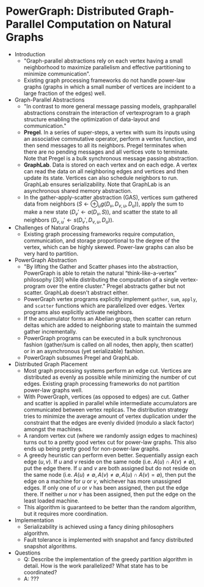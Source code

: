 # PowerGraph: Distributed Graph-Parallel Computation on Natural Graphs
- Introduction
    - "Graph-parallel abstractions rely on each vertex having a small
      neighborhood to maximize parallelism and effective partitioning to
      minimize communication".
    - Existing graph processing frameworks do not handle power-law graphs
      (graphs in which a small number of vertices are incident to a large
      fraction of the edges) well.
- Graph-Parallel Abstractions
    - "In contrast to more general message passing models, graphparallel
      abstractions constrain the interaction of vertexprogram to a graph
      structure enabling the optimization of data-layout and communication."
    - __Pregel__. In a series of super-steps, a vertex with sum its inputs
      using an associative commutative operator, perform a vertex function, and
      then send messages to all its neighbors. Pregel terminates when there are
      no pending messages and all vertices vote to terminate. Note that Pregel
      is a bulk synchronous message passing abstraction.
    - __GraphLab__. Data is stored on each vertex and on each edge. A vertex
      can read the data on all neighboring edges and vertices and then update
      its state. Vertices can also schedule neighbors to run. GraphLab ensures
      serializability.  Note that GraphLab is an asynchronous shared memory
      abstraction.
    - In the gather-apply-scatter abstraction (GAS), vertices sum gathered data
      from neighbors ($S \gets \oplus_{u} g(D_v, D_{v,u}, D_u)$), apply the sum
      to make a new state ($D_v' \gets a(D_v, S)$), and scatter the state to
      all neighbors ($D_{v,u}' \gets s(D_v', D_{v,u}, D_u)$).
- Challenges of Natural Graphs
    - Existing graph processing frameworks require computation, communication,
      and storage proportional to the degree of the vertex, which can be highly
      skewed. Power-law graphs can also be very hard to partition.
- PowerGraph Abstraction
    - "By lifting the Gather and Scatter phases into the abstraction,
      PowerGraph is able to retain the natural “think-like-a-vertex” philosophy
      [30] while distributing the computation of a single vertex-program over
      the entire cluster." Pregel abstracts gather but not scatter. GraphLab
      doesn't abstract either.
    - PowerGraph vertex programs explicitly implement `gather`, `sum`, `apply`,
      and `scatter` functions which are parallelized over edges. Vertex
      programs also explicitly activate neighbors.
    - If the accumulator forms an Abelian group, then scatter can return deltas
      which are added to neighboring state to maintain the summed gather
      incrementally.
    - PowerGraph programs can be executed in a bulk synchronous fashion
      (gather/sum is called on all nodes, then apply, then scatter) or in an
      asynchronous (yet serializable) fashion.
    - PowerGraph subsumes Pregel and GraphLab.
- Distributed Graph Placement
    - Most graph processing systems perform an edge cut. Vertices are
      distributed as evenly as possible while minimizing the number of cut
      edges. Existing graph processing frameworks do not partition power-law
      graphs well.
    - With PowerGraph, vertices (as opposed to edges) are cut. Gather and
      scatter is applied in parallel while intermediate accumulators are
      communicated between vertex replicas. The distribution strategy tries to
      minimize the average amount of vertex duplication under the constraint
      that the edges are evenly divided (modulo a slack factor) amongst the
      machines.
    - A random vertex cut (where we randomly assign edges to machines) turns
      out to a pretty good vertex cut for power-law graphs. This also ends up
      being pretty good for non-power-law graphs.
    - A greedy heuristic can perform even better. Sequentially assign each edge
      $(u, v)$. If $u$ and $v$ reside on the same node (i.e. $A(u) \cap A(v)
      \neq \emptyset$), put the edge there. If $u$ and $v$ are both assigned
      but do not reside on the same node (i.e. $A(u) \neq \emptyset, A(v) \neq
      \emptyset, A(u) \cap A(v) = \emptyset$), then put the edge on a machine
      for $u$ or $v$, whichever has more unassigned edges. If only one of $u$
      or $v$ has been assigned, then put the edge there. If neither $u$ nor $v$
      has been assigned, then put the edge on the least loaded machine.
    - This algorithm is guaranteed to be better than the random algorithm, but
      it requires more coordination.
- Implementation
    - Serializability is achieved using a fancy dining philosophers algorithm.
    - Fault tolerance is implemented with snapshot and fancy distributed
      snapshot algorithms.
- Questions
    - Q: Describe the implementation of the greedy partition algorithm in
      detail. How is the work parallelized? What state has to be coordinated?
    - A: ???
